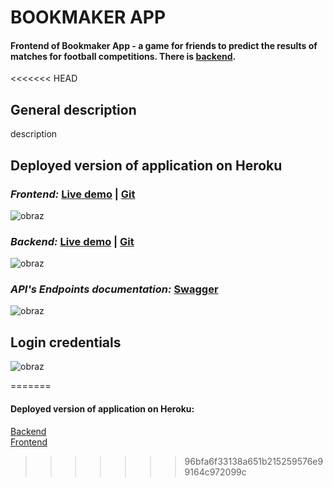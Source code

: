 BOOKMAKER APP
===

#### Frontend of Bookmaker App - a game for friends to predict the results of matches for football competitions. There is [backend](https://github.com/sitkositkowski/bookmaker-app).

<<<<<<< HEAD
## General description

description

## Deployed version of application on Heroku
### *Frontend:* [Live demo](https://bookmaker-app.herokuapp.com/) | [Git](https://github.com/sitkositkowski/bookmaker-app-frontend)
![obraz](https://user-images.githubusercontent.com/74245529/122913790-2e2ab400-d35a-11eb-9ffa-f9dce685ec6f.png)

### *Backend:* [Live demo](https://bookmaker-app-backend.herokuapp.com/) | [Git](https://github.com/sitkositkowski/bookmaker-app)
![obraz](https://user-images.githubusercontent.com/74245529/122914094-92e60e80-d35a-11eb-8259-0f213d68e8e7.png)


### *API's Endpoints documentation:* [Swagger](https://bookmaker-app-backend.herokuapp.com/swagger-ui.html)
![obraz](https://user-images.githubusercontent.com/74245529/122913616-f3288080-d359-11eb-97df-c081b6fd4d3c.png)

## Login credentials
![obraz](https://user-images.githubusercontent.com/74245529/122913967-6b8f4180-d35a-11eb-82fb-777c118c659d.png)


=======
#### Deployed version of application on Heroku:
[Backend](https://bookmaker-app-backend.herokuapp.com/) \
[Frontend](https://bookmaker-app.herokuapp.com/)
>>>>>>> 96bfa6f33138a651b215259576e99164c972099c
